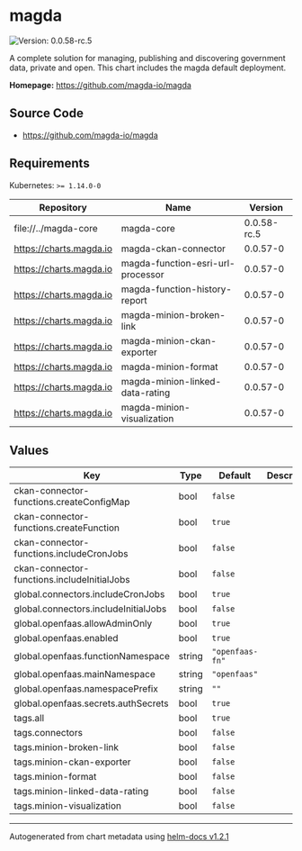 # magda

![Version: 0.0.58-rc.5](https://img.shields.io/badge/Version-0.0.58--rc.5-informational?style=flat-square)

A complete solution for managing, publishing and discovering government data, private and open. This chart includes the magda default deployment.

**Homepage:** <https://github.com/magda-io/magda>

## Source Code

* <https://github.com/magda-io/magda>

## Requirements

Kubernetes: `>= 1.14.0-0`

| Repository | Name | Version |
|------------|------|---------|
| file://../magda-core | magda-core | 0.0.58-rc.5 |
| https://charts.magda.io | magda-ckan-connector | 0.0.57-0 |
| https://charts.magda.io | magda-function-esri-url-processor | 0.0.57-0 |
| https://charts.magda.io | magda-function-history-report | 0.0.57-0 |
| https://charts.magda.io | magda-minion-broken-link | 0.0.57-0 |
| https://charts.magda.io | magda-minion-ckan-exporter | 0.0.57-0 |
| https://charts.magda.io | magda-minion-format | 0.0.57-0 |
| https://charts.magda.io | magda-minion-linked-data-rating | 0.0.57-0 |
| https://charts.magda.io | magda-minion-visualization | 0.0.57-0 |

## Values

| Key | Type | Default | Description |
|-----|------|---------|-------------|
| ckan-connector-functions.createConfigMap | bool | `false` |  |
| ckan-connector-functions.createFunction | bool | `true` |  |
| ckan-connector-functions.includeCronJobs | bool | `false` |  |
| ckan-connector-functions.includeInitialJobs | bool | `false` |  |
| global.connectors.includeCronJobs | bool | `true` |  |
| global.connectors.includeInitialJobs | bool | `false` |  |
| global.openfaas.allowAdminOnly | bool | `true` |  |
| global.openfaas.enabled | bool | `true` |  |
| global.openfaas.functionNamespace | string | `"openfaas-fn"` |  |
| global.openfaas.mainNamespace | string | `"openfaas"` |  |
| global.openfaas.namespacePrefix | string | `""` |  |
| global.openfaas.secrets.authSecrets | bool | `true` |  |
| tags.all | bool | `true` |  |
| tags.connectors | bool | `false` |  |
| tags.minion-broken-link | bool | `false` |  |
| tags.minion-ckan-exporter | bool | `false` |  |
| tags.minion-format | bool | `false` |  |
| tags.minion-linked-data-rating | bool | `false` |  |
| tags.minion-visualization | bool | `false` |  |

----------------------------------------------
Autogenerated from chart metadata using [helm-docs v1.2.1](https://github.com/norwoodj/helm-docs/releases/v1.2.1)
